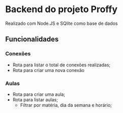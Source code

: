 # Backend do projeto Proffy

Realizado com Node.JS e SQlite como base de dados

## Funcionalidades

### Conexões

- Rota para listar o total de conexões realizadas;
- Rota para criar uma nova conexão

### Aulas

- Rota para criar uma aula;
- Rota para listar aulas;
  - Filtrar por matéria, dia da semana e horário;

